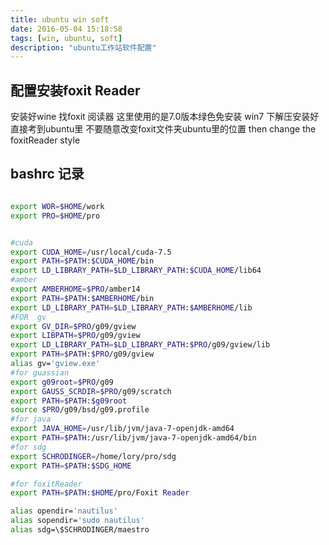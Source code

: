 ```yaml
---
title: ubuntu win soft
date: 2016-05-04 15:18:58
tags: [win, ubuntu, soft]
description: "ubuntu工作站软件配置"
---
```


## 配置安装foxit Reader
安装好wine
找foxit 阅读器  这里使用的是7.0版本绿色免安装 win7 下解压安装好 直接考到ubuntu里
不要随意改变foxit文件夹ubuntu里的位置
then  change the foxitReader style 



## bashrc 记录
``` bash

export WOR=$HOME/work
export PRO=$HOME/pro


#cuda
export CUDA_HOME=/usr/local/cuda-7.5
export PATH=$PATH:$CUDA_HOME/bin
export LD_LIBRARY_PATH=$LD_LIBRARY_PATH:$CUDA_HOME/lib64
#amber
export AMBERHOME=$PRO/amber14
export PATH=$PATH:$AMBERHOME/bin
export LD_LIBRARY_PATH=$LD_LIBRARY_PATH:$AMBERHOME/lib
#FOR  gv
export GV_DIR=$PRO/g09/gview
export LIBPATH=$PRO/g09/gview
export LD_LIBRARY_PATH=$LD_LIBRARY_PATH:$PRO/g09/gview/lib
export PATH=$PATH:$PRO/g09/gview
alias gv='gview.exe'
#for guassian
export g09root=$PRO/g09
export GAUSS_SCRDIR=$PRO/g09/scratch
export PATH=$PATH:$g09root
source $PRO/g09/bsd/g09.profile
#for java
export JAVA_HOME=/usr/lib/jvm/java-7-openjdk-amd64
export PATH=$PATH:/usr/lib/jvm/java-7-openjdk-amd64/bin
#for sdg
export SCHRODINGER=/home/lory/pro/sdg
export PATH=$PATH:$SDG_HOME

#for foxitReader
export PATH=$PATH:$HOME/pro/Foxit Reader

alias opendir='nautilus'
alias sopendir='sudo nautilus'
alias sdg=\$SCHRODINGER/maestro
```
